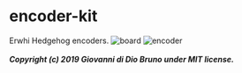 # encoder-kit
Erwhi Hedgehog encoders.
![board](https://user-images.githubusercontent.com/9216366/57025949-db04bd00-6c38-11e9-8248-6d4a52a47c2e.png)
![encoder](https://user-images.githubusercontent.com/9216366/57025854-a1cc4d00-6c38-11e9-962c-7c753cba93c9.png)
<br>
<br>
***Copyright (c) 2019 Giovanni di Dio Bruno under MIT license.***